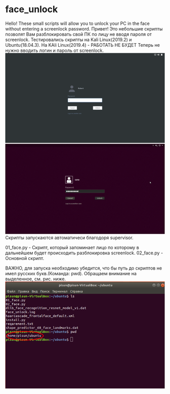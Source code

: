 # face_unlock
Hello! These small scripts will allow you to unlock your PC in the face without entering a screenlock password.
Привет! Это небольшие скрипты позволят Вам разблокировать свой ПК по лицу не вводя пароля от screenlock.
Тестировались скрипты на Kali Linux(2019.2) и Ubuntu(18.04.3). На KAli Linux(2019.4) - РАБОТАТЬ НЕ БУДЕТ
Теперь не нужно вводить логин и пароль от screenlock.
![Image alt](https://github.com/hulumulu801/face_unlock/blob/master/pict/0.png)
![Image alt](https://github.com/hulumulu801/face_unlock/blob/master/pict/0_1.png)
Скрипты запускаются автоматичеси благодоря supervisor.

01_face.py - Скрипт, который запоминает лицо по которому в дальнейшем будет происходить разблокировка screenlock.
02_face.py - Основной скрипт.

ВАЖНО, для запуска необходимо убедится, что бы путь до скриптов не имел русских букв.(Команда: pwd). Обращаем внимание на выделенное, см. рис. ниже.
![Image alt](https://github.com/hulumulu801/face_unlock/blob/master/pict/1.png)

